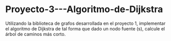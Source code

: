# Proyecto-3---Algoritmo-de-Dijkstra
Utilizando la biblioteca de grafos desarrollada en el proyecto 1, implementar el algoritmo de Dijkstra de tal forma que dado un nodo fuente (s), calcule el árbol de caminos más corto.

